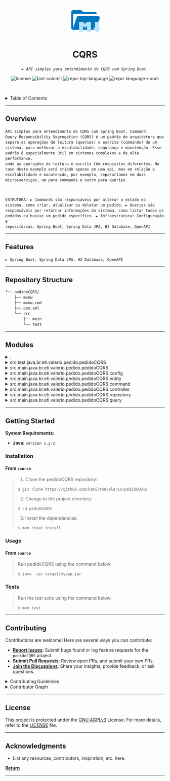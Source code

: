 <p align="center">
  <img src="https://raw.githubusercontent.com/PKief/vscode-material-icon-theme/ec559a9f6bfd399b82bb44393651661b08aaf7ba/icons/folder-markdown-open.svg" width="100" alt="project-logo">
</p>
<p align="center">
    <h1 align="center">CQRS</h1>
</p>
<p align="center">
    <em><code>► API simples para entendimento do CQRS com Spring Boot </code></em>
</p>
<p align="center">
	<img src="https://img.shields.io/github/license/hamiltonvalerio/pedidoCQRS?style=default&logo=opensourceinitiative&logoColor=white&color=0080ff" alt="license">
	<img src="https://img.shields.io/github/last-commit/hamiltonvalerio/pedidoCQRS?style=default&logo=git&logoColor=white&color=0080ff" alt="last-commit">
	<img src="https://img.shields.io/github/languages/top/hamiltonvalerio/pedidoCQRS?style=default&color=0080ff" alt="repo-top-language">
	<img src="https://img.shields.io/github/languages/count/hamiltonvalerio/pedidoCQRS?style=default&color=0080ff" alt="repo-language-count">
<p>
<p align="center">
	<!-- default option, no dependency badges. -->
</p>

<br><!-- TABLE OF CONTENTS -->
<details>
  <summary>Table of Contents</summary><br>

- [ Overview](#-overview)
- [ Features](#-features)
- [ Repository Structure](#-repository-structure)
- [ Modules](#-modules)
- [ Getting Started](#-getting-started)
  - [ Installation](#-installation)
  - [ Usage](#-usage)
  - [ Tests](#-tests)
- [ Contributing](#-contributing)
- [ License](#-license)
- [ Acknowledgments](#-acknowledgments)
</details>
<hr>

##  Overview

<code>API simples para entendimento do CQRS com Spring Boot. 
Command Query Responsibility Segregation (CQRS) é um padrão de arquitetura que separa as operações de leitura (queries) e escrita (commands) de um sistema, para melhorar a escalabilidade, segurança e manutenção. Esse padrão é especialmente útil em sistemas complexos e de alta performance, onde as operações de leitura e escrita têm requisitos diferentes.
No caso deste exemplo está criado apenas em uma api, mas em relação a escalabilidade e manutenção, por exemplo,  separaríamos em dois microsserviços, um para commands e outro para queries.

ESTRUTURA:
► Commands são responsáveis por alterar o estado do sistema, como criar, atualizar ou deletar um pedido.
► Queries são responsáveis por retornar informações do sistema, como listar todos os pedidos ou buscar um pedido específico.
► Infraestrutura: Configuração e repositórios. Spring Boot, Spring Data JPA, H2 Database, OpenAPI</code>
</code>

---

##  Features

<code>► Spring Boot, Spring Data JPA, H2 Database, OpenAPI</code>

---

##  Repository Structure

```sh
└── pedidoCQRS/
    ├── mvnw
    ├── mvnw.cmd
    ├── pom.xml
    └── src
        ├── main
        └── test
```

---

##  Modules

<details closed><summary>.</summary>

| File                                                                           | Summary                         |
| ---                                                                            | ---                             |
| [mvnw](https://github.com/hamiltonvalerio/pedidoCQRS/blob/master/mvnw)         | <code>► INSERT-TEXT-HERE</code> |
| [mvnw.cmd](https://github.com/hamiltonvalerio/pedidoCQRS/blob/master/mvnw.cmd) | <code>► INSERT-TEXT-HERE</code> |

</details>

<details closed><summary>src.test.java.br.eti.valerio.pedido.pedidoCQRS</summary>

| File                                                                                                                                                                        | Summary                         |
| ---                                                                                                                                                                         | ---                             |
| [PedidoCqrsApplicationTests.java](https://github.com/hamiltonvalerio/pedidoCQRS/blob/master/src/test/java/br/eti/valerio/pedido/pedidoCQRS/PedidoCqrsApplicationTests.java) | <code>► INSERT-TEXT-HERE</code> |

</details>

<details closed><summary>src.main.java.br.eti.valerio.pedido.pedidoCQRS</summary>

| File                                                                                                                                                              | Summary                         |
| ---                                                                                                                                                               | ---                             |
| [PedidoCqrsApplication.java](https://github.com/hamiltonvalerio/pedidoCQRS/blob/master/src/main/java/br/eti/valerio/pedido/pedidoCQRS/PedidoCqrsApplication.java) | <code>► INSERT-TEXT-HERE</code> |

</details>

<details closed><summary>src.main.java.br.eti.valerio.pedido.pedidoCQRS.config</summary>

| File                                                                                                                                                                         | Summary                         |
| ---                                                                                                                                                                          | ---                             |
| [PedidoCQRSOpenApiConfig.java](https://github.com/hamiltonvalerio/pedidoCQRS/blob/master/src/main/java/br/eti/valerio/pedido/pedidoCQRS/config/PedidoCQRSOpenApiConfig.java) | <code>► INSERT-TEXT-HERE</code> |

</details>

<details closed><summary>src.main.java.br.eti.valerio.pedido.pedidoCQRS.entity</summary>

| File                                                                                                                                       | Summary                         |
| ---                                                                                                                                        | ---                             |
| [Pedido.java](https://github.com/hamiltonvalerio/pedidoCQRS/blob/master/src/main/java/br/eti/valerio/pedido/pedidoCQRS/entity/Pedido.java) | <code>► INSERT-TEXT-HERE</code> |

</details>

<details closed><summary>src.main.java.br.eti.valerio.pedido.pedidoCQRS.command</summary>

| File                                                                                                                                                                    | Summary                         |
| ---                                                                                                                                                                     | ---                             |
| [CriaPedidoCommand.java](https://github.com/hamiltonvalerio/pedidoCQRS/blob/master/src/main/java/br/eti/valerio/pedido/pedidoCQRS/command/CriaPedidoCommand.java)       | <code>► INSERT-TEXT-HERE</code> |
| [PedidoCommandService.java](https://github.com/hamiltonvalerio/pedidoCQRS/blob/master/src/main/java/br/eti/valerio/pedido/pedidoCQRS/command/PedidoCommandService.java) | <code>► INSERT-TEXT-HERE</code> |

</details>

<details closed><summary>src.main.java.br.eti.valerio.pedido.pedidoCQRS.controller</summary>

| File                                                                                                                                                               | Summary                         |
| ---                                                                                                                                                                | ---                             |
| [PedidoController.java](https://github.com/hamiltonvalerio/pedidoCQRS/blob/master/src/main/java/br/eti/valerio/pedido/pedidoCQRS/controller/PedidoController.java) | <code>► INSERT-TEXT-HERE</code> |

</details>

<details closed><summary>src.main.java.br.eti.valerio.pedido.pedidoCQRS.repository</summary>

| File                                                                                                                                                               | Summary                         |
| ---                                                                                                                                                                | ---                             |
| [PedidoRepository.java](https://github.com/hamiltonvalerio/pedidoCQRS/blob/master/src/main/java/br/eti/valerio/pedido/pedidoCQRS/repository/PedidoRepository.java) | <code>► INSERT-TEXT-HERE</code> |

</details>

<details closed><summary>src.main.java.br.eti.valerio.pedido.pedidoCQRS.query</summary>

| File                                                                                                                                                              | Summary                         |
| ---                                                                                                                                                               | ---                             |
| [PedidoQueryService.java](https://github.com/hamiltonvalerio/pedidoCQRS/blob/master/src/main/java/br/eti/valerio/pedido/pedidoCQRS/query/PedidoQueryService.java) | <code>► INSERT-TEXT-HERE</code> |
| [GetPedidoQuery.java](https://github.com/hamiltonvalerio/pedidoCQRS/blob/master/src/main/java/br/eti/valerio/pedido/pedidoCQRS/query/GetPedidoQuery.java)         | <code>► INSERT-TEXT-HERE</code> |

</details>

---

##  Getting Started

**System Requirements:**

* **Java**: `version x.y.z`

###  Installation

<h4>From <code>source</code></h4>

> 1. Clone the pedidoCQRS repository:
>
> ```console
> $ git clone https://github.com/hamiltonvalerio/pedidoCQRS
> ```
>
> 2. Change to the project directory:
> ```console
> $ cd pedidoCQRS
> ```
>
> 3. Install the dependencies:
> ```console
> $ mvn clean install
> ```

###  Usage

<h4>From <code>source</code></h4>

> Run pedidoCQRS using the command below:
> ```console
> $ java -jar target/myapp.jar
> ```

###  Tests

> Run the test suite using the command below:
> ```console
> $ mvn test
> ```

---

##  Contributing

Contributions are welcome! Here are several ways you can contribute:

- **[Report Issues](https://github.com/hamiltonvalerio/pedidoCQRS/issues)**: Submit bugs found or log feature requests for the `pedidoCQRS` project.
- **[Submit Pull Requests](https://github.com/hamiltonvalerio/pedidoCQRS/blob/main/CONTRIBUTING.md)**: Review open PRs, and submit your own PRs.
- **[Join the Discussions](https://github.com/hamiltonvalerio/pedidoCQRS/discussions)**: Share your insights, provide feedback, or ask questions.

<details closed>
<summary>Contributing Guidelines</summary>

1. **Fork the Repository**: Start by forking the project repository to your github account.
2. **Clone Locally**: Clone the forked repository to your local machine using a git client.
   ```sh
   git clone https://github.com/hamiltonvalerio/pedidoCQRS
   ```
3. **Create a New Branch**: Always work on a new branch, giving it a descriptive name.
   ```sh
   git checkout -b new-feature-x
   ```
4. **Make Your Changes**: Develop and test your changes locally.
5. **Commit Your Changes**: Commit with a clear message describing your updates.
   ```sh
   git commit -m 'Implemented new feature x.'
   ```
6. **Push to github**: Push the changes to your forked repository.
   ```sh
   git push origin new-feature-x
   ```
7. **Submit a Pull Request**: Create a PR against the original project repository. Clearly describe the changes and their motivations.
8. **Review**: Once your PR is reviewed and approved, it will be merged into the main branch. Congratulations on your contribution!
</details>

<details closed>
<summary>Contributor Graph</summary>
<br>
<p align="center">
   <a href="https://github.com{/hamiltonvalerio/pedidoCQRS/}graphs/contributors">
      <img src="https://contrib.rocks/image?repo=hamiltonvalerio/pedidoCQRS">
   </a>
</p>
</details>

---

##  License

This project is protected under the [GNU AGPLv3](https://choosealicense.com/licenses/agpl-3.0/#) License. For more details, refer to the [LICENSE](https://choosealicense.com/licenses/) file.

---

##  Acknowledgments

- List any resources, contributors, inspiration, etc. here.

[**Return**](#-overview)

---
